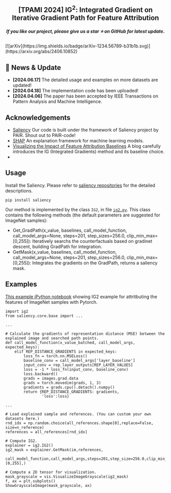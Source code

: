 <h2 align="center"> [TPAMI 2024] IG<sup>2</sup>: Integrated Gradient on Iterative Gradient Path for Feature Attribution </h2>
<h5 align="center"> If you like our project, please give us a star ⭐ on GitHub for latest update.  </h2>
[![arXiv](https://img.shields.io/badge/arXiv-1234.56789-b31b1b.svg)](https://arxiv.org/abs/2406.10852)

## 📰 News & Update

- **[2024.06.17]** The detailed usage and examples on more datasets are updated!
- **[2024.04.18]** The implementation code has been uploaded! 
- **[2024.04.06]** The paper has been accepted by IEEE Transactions on Pattern Analysis and Machine Intelligence.

## Acknowledgements
- [Saliency](https://github.com/PAIR-code/saliency) Our code is built under the framework of Saliency project by PAIR. Shout out to PAIR-code!
- [SHAP](https://github.com/PAIR-code/saliency) An explanation framework for machine learning models. 
- [Visualizing the Impact of Feature Attribution Baselines](https://distill.pub/2020/attribution-baselines/) A blog carefully introduces the IG (Integrated Gradients) method and its baseline choice.
- 

## Usage

Install the Saliency. Please refer to [saliency repositories](https://github.com/PAIR-code/saliency) for the detailed descriptions.
```
pip install saliency
```

Our method is implemented by the class ```IG2```, in file [```ig2.py```](https://github.com/JoeZhuo-ZY/IG2/blob/main/ig2.py). This class contains the following methods (the default parameters are suggested for ImageNet samples):
- Get_GradPath(x_value, baselines, call_model_function, call_model_args=None, steps=201, step_sizes=256.0, clip_min_max=[0,255]): Iteratively searchs the counterfactuals based on gradinet descent, building GradPath for integration.
- GetMask(x_value, baselines, call_model_function, call_model_args=None, steps=201, step_sizes=256.0, clip_min_max=[0,255]): Integrates the gradients on the GradPath, returns a saliency mask.


## Examples

[This example iPython notebook](https://github.com/JoeZhuo-ZY/IG2/blob/main/example_ImageNet.ipynb)
showing IG2 example for attritbuting the features of ImageNet samples with Pytorch.


```
import ig2
from saliency.core.base import ...

...

# Calculate the gradients of representation distance (MSE) between the explained image and searched path points.
def call_model_function(x_value_batched, call_model_args, expected_keys):
    elif REP_DISTANCE_GRADIENTS in expected_keys:
        loss_fn = torch.nn.MSELoss()         
        baseline_conv = call_model_args['layer_baseline']
        input_conv = rep_layer_outputs[REP_LAYER_VALUES]
        loss = -1 * loss_fn(input_conv, baseline_conv)
        loss.backward()
        grads = images.grad.data
        grads = torch.movedim(grads, 1, 3)
        gradients = grads.cpu().detach().numpy()
        return {REP_DISTANCE_GRADIENTS: gradients,
                'loss':loss}

...

# Load explained sample and references. (You can custom your own datasets here.)
rnd_idx = np.random.choice(all_references.shape[0],replace=False, size=n_reference)
references = all_references[rnd_idx]

# Compute IG2.
explainer = ig2.IG2()
ig2_mask = explainer.GetMask(im,references,
    call_model_function,call_model_args,steps=201,step_size=256.0,clip_min_max=[0,255],)

# Compute a 2D tensor for visualization.
mask_grayscale = vis.VisualizeImageGrayscale(ig2_mask)
f, ax = plt.subplots()
ShowGrayscaleImage(mask_grayscale, ax)
```
